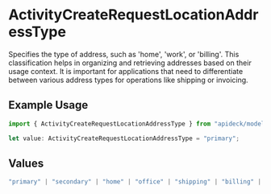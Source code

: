 # ActivityCreateRequestLocationAddressType

Specifies the type of address, such as 'home', 'work', or 'billing'. This classification helps in organizing and retrieving addresses based on their usage context. It is important for applications that need to differentiate between various address types for operations like shipping or invoicing.

## Example Usage

```typescript
import { ActivityCreateRequestLocationAddressType } from "apideck/models/components";

let value: ActivityCreateRequestLocationAddressType = "primary";
```

## Values

```typescript
"primary" | "secondary" | "home" | "office" | "shipping" | "billing" | "other"
```